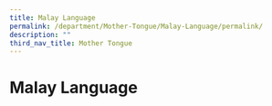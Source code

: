 ```yaml
---
title: Malay Language
permalink: /department/Mother-Tongue/Malay-Language/permalink/
description: ""
third_nav_title: Mother Tongue
---
```

Malay Language
==============